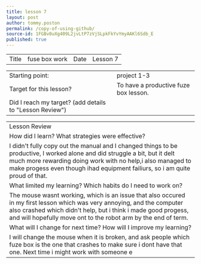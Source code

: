 ```yaml
---
title: lesson 7
layout: post
author: tommy.poston
permalink: /copy-of-using-github/
source-id: 1FGBv0uXg409L2jvLtP7zVjSLpkFkYvYmyAAKl6Sdb_E
published: true
---
```

<table>
  <tr>
    <td>Title</td>
    <td>fuse box work</td>
    <td>Date</td>
    <td>Lesson 7</td>
  </tr>
</table>


<table>
  <tr>
    <td>Starting point:</td>
    <td>project 1-3</td>
  </tr>
  <tr>
    <td>Target for this lesson?</td>
    <td>To have a productive fuze box lesson.</td>
  </tr>
  <tr>
    <td>Did I reach my target? 
(add details to "Lesson Review")</td>
    <td> </td>
  </tr>
</table>


<table>
  <tr>
    <td>Lesson Review</td>
  </tr>
  <tr>
    <td>How did I learn? What strategies were effective? </td>
  </tr>
  <tr>
    <td>I didn't fully copy out the manual and I changed things to be productive, I worked alone and did struggle a bit, but it delt much more rewarding doing work with no help,i also managed to make progess even though ihad equipment failiurs, so i am quite proud of that.</td>
  </tr>
  <tr>
    <td>What limited my learning? Which habits do I need to work on? </td>
  </tr>
  <tr>
    <td>The mouse wasnt working, which is an issue that also occured in my first lesson which was very annoying, and the computer also crashed which didn't help, but i think i made good progess, and will hopefully move ont to the robot arm by the end of term.</td>
  </tr>
  <tr>
    <td>What will I change for next time? How will I improve my learning?</td>
  </tr>
  <tr>
    <td>I will change the mouse when it is broken, and ask people which fuze box is the one that crashes to make sure i dont have that one. Next time i might work with someone e</td>
  </tr>
</table>


